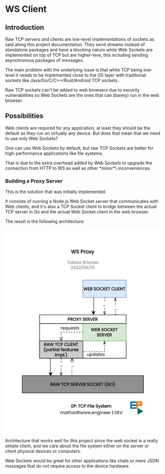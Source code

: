 <!-- Copyright (c) 2022 Tobias Briones. All rights reserved. -->
<!-- SPDX-License-Identifier: BSD-3-Clause -->
<!-- This file is part of https://github.com/tobiasbriones/ep-tcp-file-system -->

# WS Client

## Introduction

Raw TCP servers and clients are low-level implementations of sockets as said
along this project documentation. They send streams instead of
standalone packages and have a blocking nature while Web Sockets are
implemented on top of TCP but are higher-leve, this including sending
asynchronous packages of messages.

The main problem with the underlying issue is that while TCP being low-level
it needs to be implemented close to the OS layer with traditional sockets
like Java/Go/C/C++/Rust/Android TCP sockets.

Raw TCP sockets can't be added to web browsers due to security
vulnerabilities so Web Sockets are the ones that can (barely) run in the web
browser.

## Possibilities

Web clients are required for any application, at least they should be the 
default as they run on virtually any device. But does that mean that we need 
to use only Web Sockets?

One can use Web Sockets by default, but raw TCP Sockets are better for 
high-performance applications like file systems.

That is due to the extra overhead added by Web Sockets to upgrade the 
connection from HTTP to WS as well as other \*minor*\ inconveniences.

### Building a Proxy Server

This is the solution that was initially implemented.

It consists of running a Node.js Web Socket server that communicates with 
Web clients, and it's also a TCP Socket client to bridge between the actual 
TCP server in Go and the actual Web Socket client in the web browser. 

The result is the following architecture:

![WS Proxy](ws-proxy.svg)

Architecture that works well for this project since the web socket is a 
really simple client, and we care about the file system either on the server 
or client physical devices or computers.

Web Sockets would be great for other applications like chats or mere JSON 
messages that do not require access to the device hardware.
